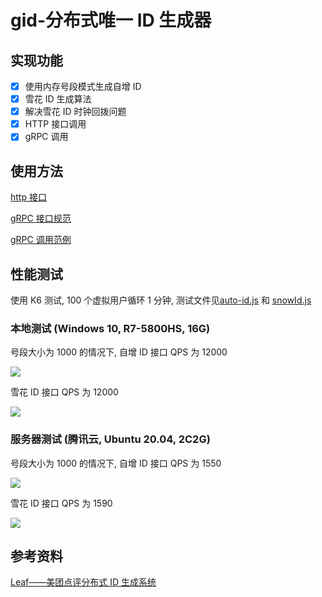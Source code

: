 # gid-分布式唯一 ID 生成器

## 实现功能

-   [x] 使用内存号段模式生成自增 ID
-   [x] 雪花 ID 生成算法
-   [x] 解决雪花 ID 时钟回拨问题
-   [x] HTTP 接口调用
-   [x] gRPC 调用

## 使用方法

[http 接口](https://apifox.com/apidoc/shared-c6883ac2-816a-4fed-ac74-abeb51f5ed3b)

[gRPC 接口规范](./src/main/proto/gid.proto)

[gRPC 调用范例](./src/test/java/com/guochenxu/gid/GRPCTest.java)

## 性能测试

使用 K6 测试, 100 个虚拟用户循环 1 分钟, 测试文件见[auto-id.js](test/auto-id.js) 和 [snowId.js](test/snowId.js)

### 本地测试 (Windows 10, R7-5800HS, 16G)

号段大小为 1000 的情况下, 自增 ID 接口 QPS 为 12000

<img src="https://cdn.jsdelivr.net/gh/Guo-Chenxu/imgs@main/imgs/202402131743101.png"/>

雪花 ID 接口 QPS 为 12000

<img src="https://cdn.jsdelivr.net/gh/Guo-Chenxu/imgs@main/imgs/202402131745389.png"/>

### 服务器测试 (腾讯云, Ubuntu 20.04, 2C2G)

号段大小为 1000 的情况下, 自增 ID 接口 QPS 为 1550

<img src="https://cdn.jsdelivr.net/gh/Guo-Chenxu/imgs@main/imgs/202402131812227.png"/>

雪花 ID 接口 QPS 为 1590

<img src="https://cdn.jsdelivr.net/gh/Guo-Chenxu/imgs@main/imgs/202402131814699.png"/>

## 参考资料

[Leaf——美团点评分布式 ID 生成系统](https://tech.meituan.com/2017/04/21/mt-leaf.html)

